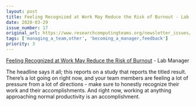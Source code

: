 ```yaml
---
layout: post
title: Feeling Recognized at Work May Reduce the Risk of Burnout - Lab Manager
date: 2020-03-29
issue_number: 17
original_url: https://www.researchcomputingteams.org/newsletter_issues/0017
tags: ['managing_a_team,other', 'becoming_a_manager,feedback']
priority: 3
---
```


<!-- markdownlint-disable MD033 -->
<!-- markdownlint-disable MD041 -->
<!-- markdownlint-disable MD049 -->

[Feeling Recognized at Work May Reduce the Risk of Burnout](https://www.labmanager.com/news/feeling-recognized-at-work-may-reduce-the-risk-of-burnout-22024) - Lab Manager

The headline says it all; this reports on a study that reports the titled result.  There’s a lot going on right now, and your team members are feeling a lot of pressure from a lot of directions - make sure to honestly recognize their work and their accomplishments.  And right now, working at anything approaching normal productivity is an accomplishment.
